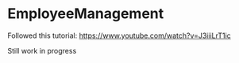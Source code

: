 # EmployeeManagement

Followed this tutorial: https://www.youtube.com/watch?v=J3iiiLrT1ic

Still work in progress
